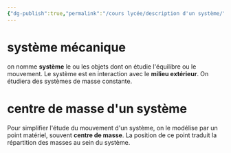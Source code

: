 ```yaml
---
{"dg-publish":true,"permalink":"/cours lycée/description d'un système/"}
---
```


# système mécanique
on nomme **système** le ou les objets dont on étudie l'équilibre ou le mouvement. Le système est en interaction avec le **milieu extérieur**. On étudiera des systèmes de masse constante.
# centre de masse d'un système
Pour simplifier l'étude du mouvement d'un système, on le modélise par un point matériel, souvent **centre de masse**. La position de ce point traduit la répartition des masses au sein du système.